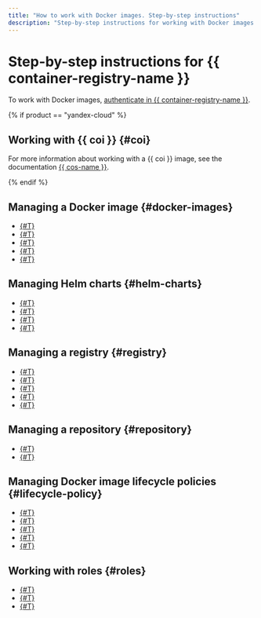 ```yaml
---
title: "How to work with Docker images. Step-by-step instructions"
description: "Step-by-step instructions for working with Docker images in {{ yandex-cloud }}. In this tutorial, you'll learn how to manage Docker images, registries, repositories, and automated policies. Find out how to create, delete, push, and pull Docker images."
---
```


# Step-by-step instructions for {{ container-registry-name }}

To work with Docker images, [authenticate in {{ container-registry-name }}](authentication.md).

{% if product == "yandex-cloud" %}

## Working with {{ coi }} {#coi}

For more information about working with a {{ coi }} image, see the documentation [{{ cos-name }}](../../cos/).

{% endif %}

## Managing a Docker image {#docker-images}

* [{#T}](docker-image/docker-image-list.md)
* [{#T}](docker-image/docker-image-create.md)
* [{#T}](docker-image/docker-image-push.md)
* [{#T}](docker-image/docker-image-pull.md)
* [{#T}](docker-image/docker-image-delete.md)

## Managing Helm charts {#helm-charts}

* [{#T}](helm-chart/helm-chart-list.md)
* [{#T}](helm-chart/helm-chart-push.md)
* [{#T}](helm-chart/helm-chart-pull.md)
* [{#T}](helm-chart/helm-chart-delete.md)

## Managing a registry {#registry}

* [{#T}](registry/registry-list.md)
* [{#T}](registry/registry-create.md)
* [{#T}](registry/registry-access.md)
* [{#T}](registry/registry-update.md)
* [{#T}](registry/registry-delete.md)

## Managing a repository {#repository}

* [{#T}](repository/repository-list.md)
* [{#T}](repository/repository-create.md)

## Managing Docker image lifecycle policies {#lifecycle-policy}

* [{#T}](lifecycle-policy/lifecycle-policy-list.md)
* [{#T}](lifecycle-policy/lifecycle-policy-create.md)
* [{#T}](lifecycle-policy/lifecycle-policy-update.md)
* [{#T}](lifecycle-policy/lifecycle-policy-dry-run.md)
* [{#T}](lifecycle-policy/lifecycle-policy-delete.md)

## Working with roles {#roles}

* [{#T}](roles/grant.md)
* [{#T}](roles/get-assigned-roles.md)
* [{#T}](roles/revoke.md)